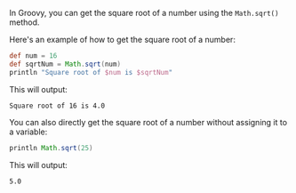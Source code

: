 In Groovy, you can get the square root of a number using the `Math.sqrt()` method. 

Here's an example of how to get the square root of a number:

``` groovy
def num = 16
def sqrtNum = Math.sqrt(num)
println "Square root of $num is $sqrtNum"
```

This will output:

```
Square root of 16 is 4.0
```

You can also directly get the square root of a number without assigning it to a variable:

``` groovy
println Math.sqrt(25)
```

This will output:

```
5.0
```